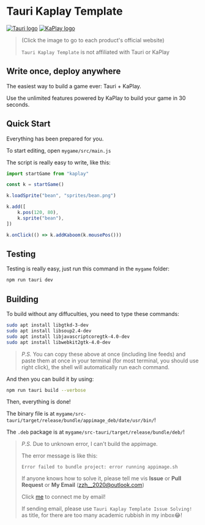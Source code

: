 # Tauri Kaplay Template
[![Tauri logo](https://raw.githubusercontent.com/tauri-apps/tauri/dev/.github/splash.png)](https://tauri.app/)
[![KaPlay logo](https://github.com/marklovers/kaplay/raw/master/assets/brand/kaplay-o.webp)](https://kaplayjs.com/)

> (Click the image to go to each product's official website)
>
> `Tauri Kaplay Template` is not affiliated with Tauri or KaPlay

## Write once, deploy anywhere

The easiest way to build a game ever: Tauri + KaPlay.

Use the unlimited features powered by KaPlay to build your game in 30 seconds.

## Quick Start
Everything has been prepared for you.

To start editing, open `mygame/src/main.js`

The script is really easy to write, like this:

```javascript
import startGame from "kaplay"

const k = startGame()

k.loadSprite("bean", "sprites/bean.png")

k.add([
	k.pos(120, 80),
	k.sprite("bean"),
])

k.onClick(() => k.addKaboom(k.mousePos()))
```

## Testing
Testing is really easy, just run this command in the `mygame` folder:

```sh
npm run tauri dev
```

## Building
To build without any diffuculties, you need to type these commands:

```sh
sudo apt install libgtkd-3-dev
sudo apt install libsoup2.4-dev
sudo apt install libjavascriptcoregtk-4.0-dev
sudo apt install libwebkit2gtk-4.0-dev
```

> *P.S.* You can copy these above at once (including line feeds) and paste them at once in your terminal (for most terminal, you should use right click), the shell will automatically run each command.

And then you can build it by using:

```sh
npm run tauri build --verbose
```

Then, everything is done!

The binary file is at `mygame/src-tauri/target/release/bundle/appimage_deb/date/usr/bin/`!

The `.deb` package is at `mygame/src-tauri/target/release/bundle/deb/`!

> *P.S.* Due to unknown error, I can't build the appimage.
>
> The error message is like this:
>
> `Error failed to bundle project: error running appimage.sh`
>
> If anyone knows how to solve it, please tell me vis **Issue** or **Pull Request** or **My Email** (zzh__2020@outlook.com)
>
> Click [me](mailto:zzh__2020@outlook.com) to connect me by email!
>
> If sending email, please use `Tauri Kaplay Template Issue Solving!` as title, for there are too many academic rubbish in my inbox😂!